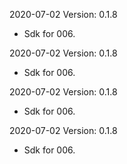 2020-07-02 Version: 0.1.8
- Sdk for 006.

2020-07-02 Version: 0.1.8
- Sdk for 006.

2020-07-02 Version: 0.1.8
- Sdk for 006.

2020-07-02 Version: 0.1.8
- Sdk for 006.

